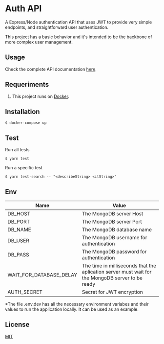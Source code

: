 
# Auth API

A Express/Node authentication API that uses JWT to provide very simple endpoints, and straightforward user authentication.

This project has a basic behavior and it's intended to be the backbone of more complex user management.

## Usage

Check the complete API documentation [here](https://editor.swagger.io/?url=https://raw.githubusercontent.com/iammateus/AuthAPI/master/openapi.yaml).

## Requeriments

1. This project runs on [Docker](https://docs.docker.com/).

## Installation

    $ docker-compose up

## Test

Run all tests

    $ yarn test

Run a specific test

    $ yarn test-search -- "<describeString> <itString>"

## Env

| Name | Value |
|--|--|
| DB_HOST| The MongoDB server Host |
| DB_PORT| The MongoDB server  Port|
| DB_NAME| The MongoDB database name|
| DB_USER| The MongoDB username for authentication|
| DB_PASS| The MongoDB password for authentication|
| WAIT_FOR_DATABASE_DELAY| The time in milliseconds that the aplication server must wait for the MongoDB server to be ready|
| AUTH_SECRET| Secret for JWT encryption|

*The file .env.dev has all the necessary environment variabes and their values to run the application locally. It can be used as an example.

## License

[MIT](https://github.com/iammateus/AuthAPI/blob/master/LICENSE)

